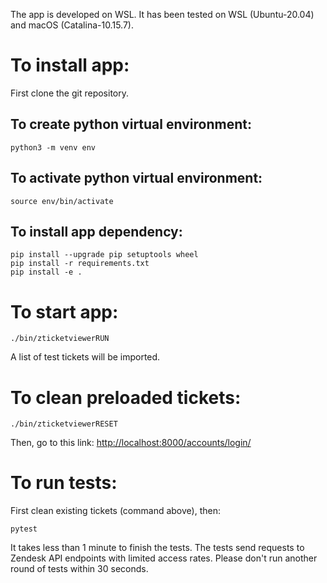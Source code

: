 The app is developed on WSL. It has been tested on WSL (Ubuntu-20.04) and macOS (Catalina-10.15.7).

# To install app:
First clone the git repository.
## To create python virtual environment:
```
python3 -m venv env
```
## To activate python virtual environment:
```
source env/bin/activate
```
## To install app dependency:
```
pip install --upgrade pip setuptools wheel
pip install -r requirements.txt
pip install -e .
```
# To start app:
```
./bin/zticketviewerRUN
```
A list of test tickets will be imported.

# To clean preloaded tickets:
```
./bin/zticketviewerRESET
```
Then, go to this link: 
<http://localhost:8000/accounts/login/>
# To run tests:
First clean existing tickets (command above), then:
```
pytest
```
It takes less than 1 minute to finish the tests. The tests send requests to Zendesk API endpoints with limited access rates. Please don't run another round of tests within 30 seconds.


